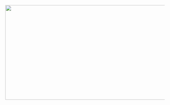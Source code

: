 [<img src="https://img.youtube.com/vi/ITa58q07zEQ/hqdefault.jpg" width="600" height="300"
/>](https://www.youtube.com/embed/ITa58q07zEQ)

